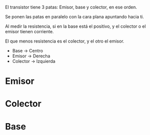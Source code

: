 
El transistor tiene 3 patas: Emisor, base y colector, en ese orden.

Se ponen las patas en paralelo con la cara plana apuntando hacia ti.

Al medir la resistencia, si en la base está el positivo, y el colector o el emisor tienen corriente.

El que menos resistencia es el colector, y el otro el emisor.

- Base -> Centro
- Emisor -> Derecha
- Colector -> Izquierda
# Emisor

# Colector

# Base